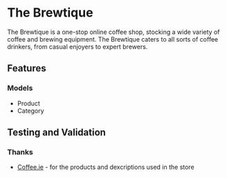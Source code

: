 # The Brewtique

The Brewtique is a one-stop online coffee shop, stocking a wide variety of coffee and brewing equipment. The Brewtique caters to all sorts of coffee drinkers, from casual enjoyers to expert brewers.

## Features

### Models

* Product
* Category

## Testing and Validation

### Thanks

* [Coffee.ie](https://coffee.ie/) - for the products and dexcriptions used in the store
